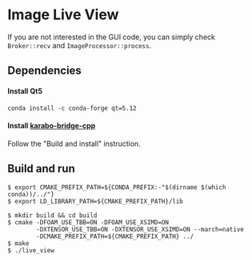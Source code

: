 Image Live View
===============

If you are not interested in the GUI code, you can simply check `Broker::recv` and
`ImageProcessor::process`.

## Dependencies

#### Install Qt5

```shell script
conda install -c conda-forge qt=5.12
```

#### Install [karabo-bridge-cpp](https://github.com/European-XFEL/karabo-bridge-cpp)

Follow the "Build and install" instruction.

## Build and run

```shell script
$ export CMAKE_PREFIX_PATH=${CONDA_PREFIX:-"$(dirname $(which conda))/../"}
$ export LD_LIBRARY_PATH=${CMAKE_PREFIX_PATH}/lib

$ mkdir build && cd build
$ cmake -DFOAM_USE_TBB=ON -DFOAM_USE_XSIMD=ON 
        -DXTENSOR_USE_TBB=ON -DXTENSOR_USE_XSIMD=ON --march=native 
        -DCMAKE_PREFIX_PATH=${CMAKE_PREFIX_PATH} ../
$ make
$ ./live_view
```
